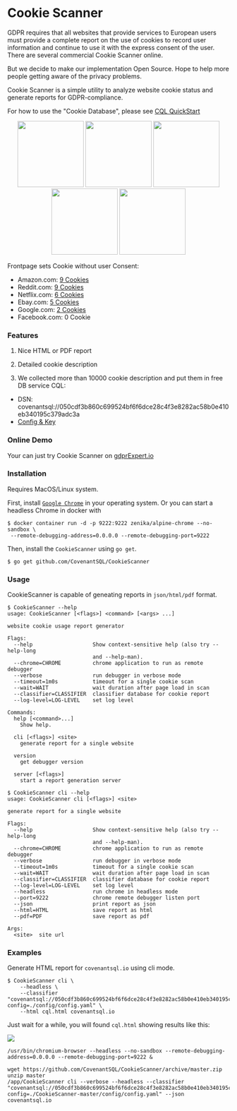 # Cookie Scanner

GDPR requires that all websites that provide services to European users must provide a complete report on the use of cookies to record user information and continue to use it with the express consent of the user.
There are several commercial Cookie Scanner online.

But we decide to make our implementation Open Source. Hope to help more people getting aware of the privacy problems.

Cookie Scanner is a simple utility to analyze website cookie status and generate reports for GDPR-compliance.

For how to use the "Cookie Database", please see [CQL QuickStart](https://developers.covenantsql.io/docs/en/quickstart)

<p align="center">
   <a href="./example/reddit-cookie.pdf"> <img src="./example/reddit-cookie.png" width="150"></a>
   <a href="./example/amazon-cookie.pdf"> <img src="./example/amazon-cookie.png" width="150"></a>
   <a href="./example/netflix-cookie.pdf"> <img src="./example/netflix-cookie.png" width="150"></a>
   <a href="./example/ebay-cookie.pdf"> <img src="./example/ebay-cookie.png" width="150"></a>
   <a href="./example/google-cookie.pdf"> <img src="./example/google-cookie.png" width="150"></a>
</p>

Frontpage sets Cookie without user Consent:
- Amazon.com: [9 Cookies](./example/amazon-cookie.pdf)
- Reddit.com: [9 Cookies](./example/reddit-cookie.pdf)
- Netflix.com: [6 Cookies](./example/netflix-cookie.pdf)
- Ebay.com: [5 Cookies](./example/ebay-cookie.pdf)
- Google.com: [2 Cookies](./example/google-cookie.pdf)
- Facebook.com: 0 Cookie

### Features

1. Nice HTML or PDF report

1. Detailed cookie description

1. We collected more than 10000 cookie description and put them in free DB service CQL:

  - DSN: covenantsql://050cdf3b860c699524bf6f6dce28c4f3e8282ac58b0e410eb340195c379adc3a
  - [Config & Key](./config)


### Online Demo

Your can just try Cookie Scanner on [gdprExpert.io](https://gdprexpert.io/)

### Installation

Requires MacOS/Linux system.

First, install [`Google Chrome`](https://www.google.com/chrome/) in your operating system.
Or you can start a headless Chrome in docker with

```shell
$ docker container run -d -p 9222:9222 zenika/alpine-chrome --no-sandbox \ 
 --remote-debugging-address=0.0.0.0 --remote-debugging-port=9222
```

Then, install the `CookieScanner` using `go get`.

```shell
$ go get github.com/CovenantSQL/CookieScanner
```

### Usage

CookieScanner is capable of geneating reports in `json/html/pdf` format.

```
$ CookieScanner --help
usage: CookieScanner [<flags>] <command> [<args> ...]

website cookie usage report generator

Flags:
  --help                   Show context-sensitive help (also try --help-long
                           and --help-man).
  --chrome=CHROME          chrome application to run as remote debugger
  --verbose                run debugger in verbose mode
  --timeout=1m0s           timeout for a single cookie scan
  --wait=WAIT              wait duration after page load in scan
  --classifier=CLASSIFIER  classifier database for cookie report
  --log-level=LOG-LEVEL    set log level

Commands:
  help [<command>...]
    Show help.

  cli [<flags>] <site>
    generate report for a single website

  version
    get debugger version

  server [<flags>]
    start a report generation server

$ CookieScanner cli --help
usage: CookieScanner cli [<flags>] <site>

generate report for a single website

Flags:
  --help                   Show context-sensitive help (also try --help-long
                           and --help-man).
  --chrome=CHROME          chrome application to run as remote debugger
  --verbose                run debugger in verbose mode
  --timeout=1m0s           timeout for a single cookie scan
  --wait=WAIT              wait duration after page load in scan
  --classifier=CLASSIFIER  classifier database for cookie report
  --log-level=LOG-LEVEL    set log level
  --headless               run chrome in headless mode
  --port=9222              chrome remote debugger listen port
  --json                   print report as json
  --html=HTML              save report as html
  --pdf=PDF                save report as pdf

Args:
  <site>  site url
```

### Examples

Generate HTML report for `covenantsql.io` using cli mode.

```shell
$ CookieScanner cli \
    --headless \
    --classifier "covenantsql://050cdf3b860c699524bf6f6dce28c4f3e8282ac58b0e410eb340195c379adc3a?config=./config/config.yaml" \
    --html cql.html covenantsql.io
```

Just wait for a while, you will found `cql.html` showing results like this:

![](./example.png)


```
/usr/bin/chromium-browser --headless --no-sandbox --remote-debugging-address=0.0.0.0 --remote-debugging-port=9222 &

wget https://github.com/CovenantSQL/CookieScanner/archive/master.zip
unzip master
/app/CookieScanner cli --verbose --headless --classifier "covenantsql://050cdf3b860c699524bf6f6dce28c4f3e8282ac58b0e410eb340195c379adc3a?config=./CookieScanner-master/config/config.yaml" --json covenantsql.io
```
